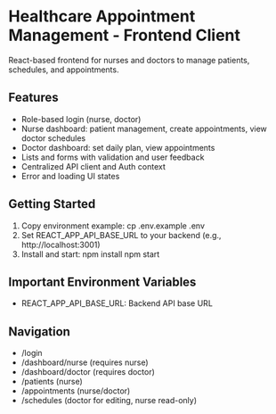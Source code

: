 # Healthcare Appointment Management - Frontend Client

React-based frontend for nurses and doctors to manage patients, schedules, and appointments.

## Features
- Role-based login (nurse, doctor)
- Nurse dashboard: patient management, create appointments, view doctor schedules
- Doctor dashboard: set daily plan, view appointments
- Lists and forms with validation and user feedback
- Centralized API client and Auth context
- Error and loading UI states

## Getting Started
1. Copy environment example:
   cp .env.example .env
2. Set REACT_APP_API_BASE_URL to your backend (e.g., http://localhost:3001)
3. Install and start:
   npm install
   npm start

## Important Environment Variables
- REACT_APP_API_BASE_URL: Backend API base URL

## Navigation
- /login
- /dashboard/nurse (requires nurse)
- /dashboard/doctor (requires doctor)
- /patients (nurse)
- /appointments (nurse/doctor)
- /schedules (doctor for editing, nurse read-only)

